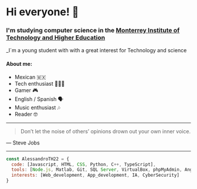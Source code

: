 # Hi everyone! 👻

### I'm studying computer science in the [Monterrey Institute of Technology and Higher Education](https://tec.mx/en)
_I´m a young student with with a great interest for Technology and science

#### About me:
- Mexican 🇲🇽
- Tech enthusiast 👨🏻‍💻
- Gamer 🎮
- English / Spanish 🗣️
- Music enthusiast 🎶
- Reader 🤓


---
> Don’t let the noise of others’ opinions drown out your own inner voice.

— Steve Jobs
___
```js
const AlessandroTH22 = {
  code: [Javascript, HTML, CSS, Python, C++, TypeScript],
  tools: [Node.js, Matlab, Git, SQL Server, VirtualBox, phpMyAdmin, Angular, React.js],
  interests: [Web_development, App_development, IA, CyberSecurity]
}
```

